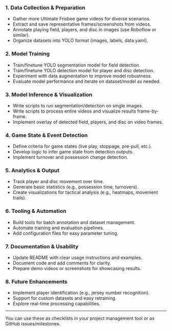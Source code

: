 ### 1. **Data Collection & Preparation**
-   Gather more Ultimate Frisbee game videos for diverse scenarios.
-   Extract and save representative frames/screenshots from videos.
-   Annotate playing field, players, and disc in images (use Roboflow or similar).
-   Organize datasets into YOLO format (images, labels, data.yaml).

### 2. **Model Training**
-   Train/finetune YOLO segmentation model for field detection.
-   Train/finetune YOLO detection model for player and disc detection.
-   Experiment with data augmentation to improve model robustness.
-   Evaluate model performance and iterate on dataset/model as needed.

### 3. **Model Inference & Visualization**
-   Write scripts to run segmentation/detection on single images.
-   Write scripts to process entire videos and visualize results frame-by-frame.
-   Implement overlay of detected field, players, and disc on video frames.

### 4. **Game State & Event Detection**
-   Define criteria for game states (live play, stoppage, pre-pull, etc.).
-   Develop logic to infer game state from detection outputs.
-   Implement turnover and possession change detection.

### 5. **Analytics & Output**
-   Track player and disc movement over time.
-   Generate basic statistics (e.g., possession time, turnovers).
-   Create visualizations for tactical analysis (e.g., heatmaps, movement trails).

### 6. **Tooling & Automation**
-   Build tools for batch annotation and dataset management.
-   Automate training and evaluation pipelines.
-   Add configuration files for easy parameter tuning.

### 7. **Documentation & Usability**
-   Update README with clear usage instructions and examples.
-   Document code and add comments for clarity.
-   Prepare demo videos or screenshots for showcasing results.

### 8. **Future Enhancements**
-   Implement player identification (e.g., jersey number recognition).
-   Support for custom datasets and easy retraining.
-   Explore real-time processing capabilities.

---

You can use these as checklists in your project management tool or as GitHub issues/milestones.